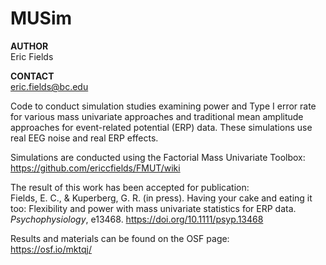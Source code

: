 # MUSim

**AUTHOR**  
Eric Fields  

**CONTACT**  
eric.fields@bc.edu  

Code to conduct simulation studies examining power and Type I error rate for various mass univariate approaches and traditional mean amplitude approaches for event-related potential (ERP) data. These simulations use real EEG noise and real ERP effects.

Simulations are conducted using the Factorial Mass Univariate Toolbox:  
https://github.com/ericcfields/FMUT/wiki

The result of this work has been accepted for publication:  
Fields, E. C., & Kuperberg, G. R. (in press). Having your cake and eating it too: Flexibility and power with mass univariate statistics for ERP data. *Psychophysiology*, e13468. https://doi.org/10.1111/psyp.13468  

Results and materials can be found on the OSF page:  
https://osf.io/mktqj/

